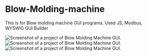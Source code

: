 # Blow-Molding-machine
This is for Blow molding machine GUI programs. Used JS, Modbus, WYSWIG GUI Builder

![Screenshot of a project of Blow Molding Machine GUI.](https://github.com/nadim4114/Blow-Molding-machine-GUI/blob/main/Screenshot%202024-03-26%20143256.png)
![Screenshot of a project of Blow Molding Machine GUI.](https://github.com/nadim4114/Blow-Molding-machine-GUI/blob/main/Screenshot%202024-03-26%20143325.png)
![Screenshot of a project of Blow Molding Machine GUI.](https://github.com/nadim4114/Blow-Molding-machine-GUI/blob/main/Screenshot%202024-03-26%20143528.png)


